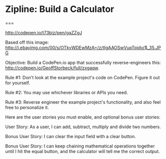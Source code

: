 # Zipline: Build a Calculator
===

http://codepen.io/t73biz/pen/gaZZgJ

Based off this image: http://i.ebayimg.com/00/s/OTkyWDEwMzA=/z/tIgAAOSwVupTpjdv/$_35.JPG

Objective: Build a CodePen.io app that successfully reverse-engineers this: http://codepen.io/GeoffStorbeck/full/zxgaqw.

Rule #1: Don't look at the example project's code on CodePen. Figure it out for yourself.

Rule #2: You may use whichever libraries or APIs you need.

Rule #3: Reverse engineer the example project's functionality, and also feel free to personalize it.

Here are the user stories you must enable, and optional bonus user stories:

User Story: As a user, I can add, subtract, multiply and divide two numbers.

Bonus User Story: I can clear the input field with a clear button.

Bonus User Story: I can keep chaining mathematical operations together until I hit the equal button, and the calculator will tell me the correct output.
